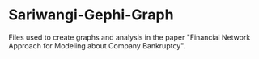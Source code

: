 # Sariwangi-Gephi-Graph
Files used to create graphs and analysis in the paper "Financial Network Approach for Modeling about Company Bankruptcy".
